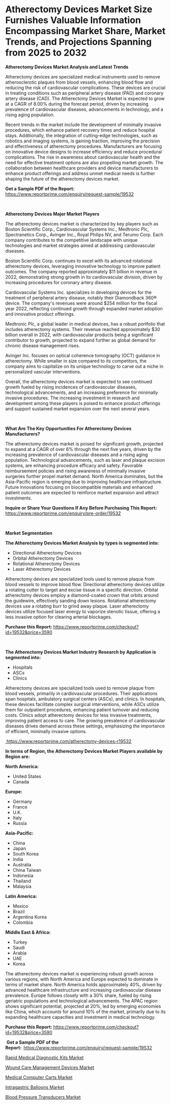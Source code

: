 <p><h1>Atherectomy Devices Market Size Furnishes Valuable Information Encompassing Market Share, Market Trends, and Projections Spanning from 2025 to 2032</h1></p><p><strong>Atherectomy Devices Market Analysis and Latest Trends</strong></p>
<p><p>Atherectomy devices are specialized medical instruments used to remove atherosclerotic plaques from blood vessels, enhancing blood flow and reducing the risk of cardiovascular complications. These devices are crucial in treating conditions such as peripheral artery disease (PAD) and coronary artery disease (CAD). The Atherectomy Devices Market is expected to grow at a CAGR of 8.00% during the forecast period, driven by increasing prevalence of cardiovascular diseases, advancements in technology, and a rising aging population. </p><p>Recent trends in the market include the development of minimally invasive procedures, which enhance patient recovery times and reduce hospital stays. Additionally, the integration of cutting-edge technologies, such as robotics and imaging systems, is gaining traction, improving the precision and effectiveness of atherectomy procedures. Manufacturers are focusing on innovative device designs to increase efficiency and reduce procedural complications. The rise in awareness about cardiovascular health and the need for effective treatment options are also propelling market growth. The collaboration between healthcare providers and device manufacturers to enhance product offerings and address unmet medical needs is further shaping the future of the atherectomy devices market.</p></p>
<p><strong>Get a Sample PDF of the Report:&nbsp;</strong> <a href="https://www.reportprime.com/enquiry/request-sample/19532?utm_campaign=2113&utm_medium=2&utm_source=Github&utm_content=ia&utm_term=19032025&utm_id=atherectomy-devices">https://www.reportprime.com/enquiry/request-sample/19532</a></p>
<p>&nbsp;</p>
<p><strong>Atherectomy Devices Major Market Players</strong></p>
<p><p>The atherectomy devices market is characterized by key players such as Boston Scientific Corp., Cardiovascular Systems Inc., Medtronic Plc, Spectranetics Corp., Avinger Inc., Royal Philips NV, and Terumo Corp. Each company contributes to the competitive landscape with unique technologies and market strategies aimed at addressing cardiovascular diseases.</p><p>Boston Scientific Corp. continues to excel with its advanced rotational atherectomy devices, leveraging innovative technology to improve patient outcomes. The company reported approximately $11 billion in revenue in 2022, demonstrating strong growth in its cardiovascular division, driven by increasing procedures for coronary artery disease.</p><p>Cardiovascular Systems Inc. specializes in developing devices for the treatment of peripheral artery disease, notably their Diamondback 360® device. The company's revenues were around $254 million for the fiscal year 2022, reflecting continued growth through expanded market adoption and innovative product offerings.</p><p>Medtronic Plc, a global leader in medical devices, has a robust portfolio that includes atherectomy systems. Their revenue reached approximately $30 billion overall in 2022, with cardiovascular products being a significant contributor to growth, projected to expand further as global demand for chronic disease management rises.</p><p>Avinger Inc. focuses on optical coherence tomography (OCT) guidance in atherectomy. While smaller in size compared to its competitors, the company aims to capitalize on its unique technology to carve out a niche in personalized vascular interventions. </p><p>Overall, the atherectomy devices market is expected to see continued growth fueled by rising incidences of cardiovascular diseases, technological advancements, and an increasing preference for minimally invasive procedures. The increasing investment in research and development among these players is poised to enhance product offerings and support sustained market expansion over the next several years.</p></p>
<p>&nbsp;</p>
<p><strong>What Are The Key Opportunities For Atherectomy Devices Manufacturers?</strong></p>
<p><p>The atherectomy devices market is poised for significant growth, projected to expand at a CAGR of over 6% through the next five years, driven by the increasing prevalence of cardiovascular diseases and a rising aging population. Technological advancements, such as laser and plaque excision systems, are enhancing procedure efficacy and safety. Favorable reimbursement policies and rising awareness of minimally invasive surgeries further propel market demand. North America dominates, but the Asia-Pacific region is emerging due to improving healthcare infrastructure. Future innovations focusing on biocompatible materials and enhanced patient outcomes are expected to reinforce market expansion and attract investments.</p></p>
<p><strong>Inquire or Share Your Questions If Any Before Purchasing This Report:</strong> <a href="https://www.reportprime.com/enquiry/pre-order/19532?utm_campaign=2113&utm_medium=2&utm_source=Github&utm_content=ia&utm_term=19032025&utm_id=atherectomy-devices">https://www.reportprime.com/enquiry/pre-order/19532</a></p>
<p>&nbsp;</p>
<p><strong>Market Segmentation</strong></p>
<p><strong>The Atherectomy Devices Market Analysis by types is segmented into:</strong></p>
<p><ul><li>Directional Atherectomy Devices</li><li>Orbital Atherectomy Devices</li><li>Rotational Atherectomy Devices</li><li>Laser Atherectomy Devices</li></ul></p>
<p><p>Atherectomy devices are specialized tools used to remove plaque from blood vessels to improve blood flow. Directional atherectomy devices utilize a rotating cutter to target and excise tissue in a specific direction. Orbital atherectomy devices employ a diamond-coated crown that orbits around the guidewire, effectively sanding down lesions. Rotational atherectomy devices use a rotating burr to grind away plaque. Laser atherectomy devices utilize focused laser energy to vaporize stenotic tissue, offering a less invasive option for clearing arterial blockages.</p></p>
<p><strong>Purchase this Report:&nbsp;</strong><a href="https://www.reportprime.com/checkout?id=19532&price=3590&utm_campaign=2113&utm_medium=2&utm_source=Github&utm_content=ia&utm_term=19032025&utm_id=atherectomy-devices">https://www.reportprime.com/checkout?id=19532&price=3590</a></p>
<p>&nbsp;</p>
<p><strong>The Atherectomy Devices Market Industry Research by Application is segmented into:</strong></p>
<p><ul><li>Hospitals</li><li>ASCs</li><li>Clinics</li></ul></p>
<p><p>Atherectomy devices are specialized tools used to remove plaque from blood vessels, primarily in cardiovascular procedures. Their applications span hospitals, ambulatory surgical centers (ASCs), and clinics. In hospitals, these devices facilitate complex surgical interventions, while ASCs utilize them for outpatient procedures, enhancing patient turnover and reducing costs. Clinics adopt atherectomy devices for less invasive treatments, improving patient access to care. The growing prevalence of cardiovascular diseases drives demand across these settings, emphasizing the importance of efficient, minimally invasive options.</p></p>
<p><a href="https://www.reportprime.com/atherectomy-devices-r19532?utm_campaign=2113&utm_medium=2&utm_source=Github&utm_content=ia&utm_term=19032025&utm_id=atherectomy-devices">&nbsp;https://www.reportprime.com/atherectomy-devices-r19532</a></p>
<p><strong>In terms of Region, the Atherectomy Devices Market Players available by Region are:</strong></p>
<p>
    <p> <strong> North America: </strong>
        <ul>
            <li>United States</li>
            <li>Canada</li>
        </ul>
        </p> 
    <p> <strong> Europe: </strong>
        <ul>
            <li>Germany</li>
            <li>France</li>
            <li>U.K.</li>
            <li>Italy</li>
            <li>Russia</li>
        </ul>
        </p> 
    <p> <strong> Asia-Pacific: </strong>
        <ul>
            <li>China</li>
            <li>Japan</li>
            <li>South Korea</li>
            <li>India</li>
            <li>Australia</li>
            <li>China Taiwan</li>
            <li>Indonesia</li>
            <li>Thailand</li>
            <li>Malaysia</li>
        </ul>
        </p> 
    <p> <strong> Latin America: </strong>
        <ul>
            <li>Mexico</li>
            <li>Brazil</li>
            <li>Argentina Korea</li>
            <li>Colombia</li>
        </ul>
        </p> 
    <p> <strong> Middle East & Africa: </strong>
        <ul>
            <li>Turkey</li>
            <li>Saudi</li>
            <li>Arabia</li>
            <li>UAE</li>
            <li>Korea</li>
        </ul>
    </p>
    </p>
<p><p>The atherectomy devices market is experiencing robust growth across various regions, with North America and Europe expected to dominate in terms of market share. North America holds approximately 40%, driven by advanced healthcare infrastructure and increasing cardiovascular disease prevalence. Europe follows closely with a 30% share, fueled by rising geriatric populations and technological advancements. The APAC region shows significant potential, projected at 20%, led by emerging economies like China, which accounts for around 10% of the market, primarily due to its expanding healthcare capacities and investment in medical technology.</p></p>
<p><strong>Purchase this Report: </strong><a href="https://www.reportprime.com/checkout?id=19532&price=3590&utm_campaign=2113&utm_medium=2&utm_source=Github&utm_content=ia&utm_term=19032025&utm_id=atherectomy-devices">https://www.reportprime.com/checkout?id=19532&price=3590</a></p>
<p>&nbsp;<strong>Get a Sample PDF of the Report:&nbsp;&nbsp;</strong><a href="https://www.reportprime.com/enquiry/request-sample/19532?utm_campaign=2113&utm_medium=2&utm_source=Github&utm_content=ia&utm_term=19032025&utm_id=atherectomy-devices">https://www.reportprime.com/enquiry/request-sample/19532</a></p>
<p><strong></strong></p>
<p><p><a href="https://github.com/amramcocosxa/Market-Research-Report-List-1/blob/main/rapid-medical-diagnostic-kits-market.md?utm_campaign=2113&utm_medium=2&utm_source=Github&utm_content=ia&utm_term=19032025&utm_id=atherectomy-devices">Rapid Medical Diagnostic Kits Market</a></p><p><a href="https://github.com/avikalitesjj/Market-Research-Report-List-1/blob/main/wound-care-management-devices-market.md?utm_campaign=2113&utm_medium=2&utm_source=Github&utm_content=ia&utm_term=19032025&utm_id=atherectomy-devices">Wound Care Management Devices Market</a></p><p><a href="https://github.com/ceneabiruk11/Market-Research-Report-List-1/blob/main/medical-computer-carts-market.md?utm_campaign=2113&utm_medium=2&utm_source=Github&utm_content=ia&utm_term=19032025&utm_id=atherectomy-devices">Medical Computer Carts Market</a></p><p><a href="https://github.com/pomasifilo/Market-Research-Report-List-1/blob/main/intragastric-balloons-market.md?utm_campaign=2113&utm_medium=2&utm_source=Github&utm_content=ia&utm_term=19032025&utm_id=atherectomy-devices">Intragastric Balloons Market</a></p><p><a href="https://github.com/nontoengolo/Market-Research-Report-List-1/blob/main/blood-pressure-transducers-market.md?utm_campaign=2113&utm_medium=2&utm_source=Github&utm_content=ia&utm_term=19032025&utm_id=atherectomy-devices">Blood Pressure Transducers Market</a></p></p>